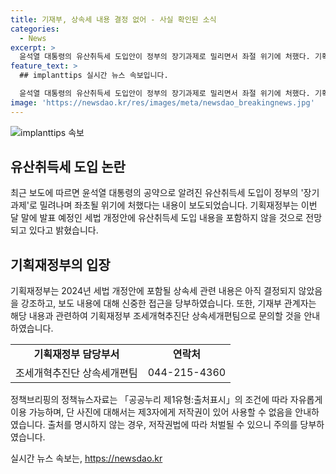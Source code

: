 ```yaml
---
title: 기재부, 상속세 내용 결정 없어 - 사실 확인된 소식
categories:
  - News
excerpt: >
  윤석열 대통령의 유산취득세 도입안이 정부의 장기과제로 밀리면서 좌절 위기에 처했다. 기획재정부는 이를 단기과제에 포함시키지 않을 것으로 전해졌지만, 세법 개정안에는 결정된 내용이 없다고 설명했다. 이에 대한 논란이 예상되며, 유산취득세 도입 여부에 대한 관심이 높아지고 있다.
feature_text: >
  ## implanttips 실시간 뉴스 속보입니다.

  윤석열 대통령의 유산취득세 도입안이 정부의 장기과제로 밀리면서 좌절 위기에 처했다. 기획재정부는 이를 단기과제에 포함시키지 않을 것으로 전해졌지만, 세법 개정안에는 결정된 내용이 없다고 설명했다. 이에 대한 논란이 예상되며, 유산취득세 도입 여부에 대한 관심이 높아지고 있다.
image: 'https://newsdao.kr/res/images/meta/newsdao_breakingnews.jpg'
---
```


<p><img src="https://newsdao.kr/res/images/meta/newsdao_breakingnews.jpg" alt="implanttips 속보" /></p>

<h2 data-ke-size="size26">유산취득세 도입 논란</h2>

<p data-ke-size="size16">최근 보도에 따르면 윤석열 대통령의 공약으로 알려진 유산취득세 도입이 정부의 '장기 과제'로 밀려나며 좌초될 위기에 처했다는 내용이 보도되었습니다. 기획재정부는 이번 달 말에 발표 예정인 세법 개정안에 유산취득세 도입 내용을 포함하지 않을 것으로 전망되고 있다고 밝혔습니다.</p>

<h2 data-ke-size="size26">기획재정부의 입장</h2>

<p data-ke-size="size16">기획재정부는 2024년 세법 개정안에 포함될 상속세 관련 내용은 아직 결정되지 않았음을 강조하고, 보도 내용에 대해 신중한 접근을 당부하였습니다. 또한, 기재부 관계자는 해당 내용과 관련하여 기획재정부 조세개혁추진단 상속세개편팀으로 문의할 것을 안내하였습니다.</p>

<table>
   <tr>
      <td style="text-align: center; height: 17px;"><b>기획재정부 담당부서</b></td>
      <td style="text-align: center; height: 17px;"><b>연락처</b></td>
   </tr>
   <tr>
      <td style="text-align: center; height: 17px;">조세개혁추진단 상속세개편팀</td>
      <td style="text-align: center; height: 17px;">044-215-4360</td>
   </tr>
</table>

<p data-ke-size="size16">정책브리핑의 정책뉴스자료는 「공공누리 제1유형:출처표시」의 조건에 따라 자유롭게 이용 가능하며, 단 사진에 대해서는 제3자에게 저작권이 있어 사용할 수 없음을 안내하였습니다. 출처를 명시하지 않는 경우, 저작권법에 따라 처벌될 수 있으니 주의를 당부하였습니다.</p>
실시간 뉴스 속보는, <a href="https://newsdao.kr" rel="dofollow">https://newsdao.kr</a>



